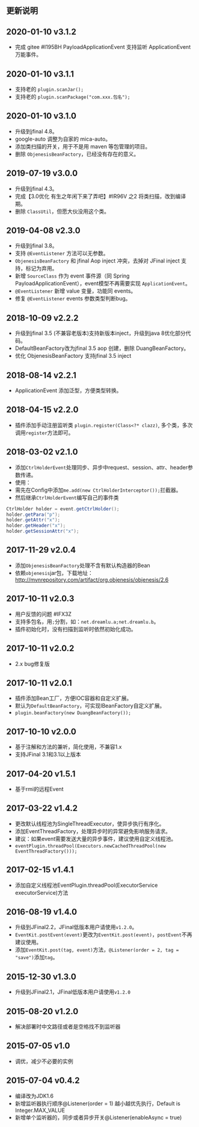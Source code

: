 ## 更新说明
## 2020-01-10 v3.1.2
* 完成 gitee #I195BH PayloadApplicationEvent 支持监听 ApplicationEvent 万能事件。

## 2020-01-10 v3.1.1
* 支持老的 `plugin.scanJar();`
* 支持老的 `plugin.scanPackage("com.xxx.包名");`

## 2020-01-10 v3.1.0
* 升级到jfinal 4.8。
* google-auto 调整为自家的 mica-auto。
* 添加类扫描的开关，用于不是用 maven 等包管理的项目。
* 删除 `ObjenesisBeanFactory`，已经没有存在的意义。

## 2019-07-19 v3.0.0
* 升级到jfinal 4.3。
* 完成【3.0优化 有生之年闲下来了弄吧】#IR96V 之2 将类扫描，改到编译期。
* 删除 `ClassUtil`，但愿大伙没用这个类。

## 2019-04-08 v2.3.0
* 升级到jfinal 3.8。
* 支持 `@EventListener` 方法可以无参数。
* `ObjenesisBeanFactory` 和 jfinal Aop inject 冲突，去掉对 JFinal inject 支持，标记为弃用。
* 新增 `SourceClass` 作为 event 事件源（同 Spring PayloadApplicationEvent），event模型不再需要实现 `ApplicationEvent`。
* `@EventListener` 新增 value 变量，功能同 events。
* 修复 `@EventListener` events 参数类型判断bug。

## 2018-10-09 v2.2.2
* 升级到jfinal 3.5 (不兼容老版本)支持新版本inject，升级到java 8优化部分代码。
* DefaultBeanFactory改为jfinal 3.5 aop 创建，删除 DuangBeanFactory。
* 优化 ObjenesisBeanFactory 支持jfinal 3.5 inject

## 2018-08-14 v2.2.1
* ApplicationEvent 添加泛型，方便类型转换。

## 2018-04-15 v2.2.0
* 插件添加手动注册监听类 `plugin.register(Class<?* clazz)`, 多个类，多次调用`register`方法即可。

## 2018-03-02 v2.1.0
* 添加`CtrlHolderEvent`处理同步、异步中request、session、attr、header参数传递。
* 使用：
* 需先在Config中添加`me.add(new CtrlHolderInterceptor());`拦截器。
* 然后继承`CtrlHolderEvent`编写自己的事件类
```java
CtrlHolder holder = event.getCtrlHolder();
holder.getPara("p");
holder.getAttr("x");
holder.getHeader("x");
holder.getSessionAttr("x");
```

## 2017-11-29 v2.0.4
* 添加`ObjenesisBeanFactory`处理不含有默认构造器的Bean
* 依赖`objenesis`jar包，下载地址：http://mvnrepository.com/artifact/org.objenesis/objenesis/2.6

## 2017-10-11 v2.0.3
* 用户反馈的问题 #IFX3Z
* 支持多包名，用`;`分割，如：`net.dreamlu.a;net.dreamlu.b`。
* 插件初始化时，没有扫描到监听时依然初始化成功。

## 2017-10-11 v2.0.2
* 2.x bug修复版

## 2017-10-11 v2.0.1
* 插件添加Bean工厂，方便IOC容器和自定义扩展。
* 默认为`DefaultBeanFactory`，可实现IBeanFactory自定义扩展。
* `plugin.beanFactory(new DuangBeanFactory());`

## 2017-10-10 v2.0.0
* 基于注解和方法的兼听，简化使用，不兼容1.x
* 支持JFinal 3.1和3.1以上版本

## 2017-04-20 v1.5.1
* 基于rmi的远程Event

## 2017-03-22 v1.4.2
* 更改默认线程池为SingleThreadExecutor，使异步执行有序化。
* 添加EventThreadFactory，处理异步时的异常避免影响服务请求。
* 建议：如果event需要发送大量的异步事件，建议使用自定义线程池。
* `eventPlugin.threadPool(Executors.newCachedThreadPool(new EventThreadFactory()));`

## 2017-02-15 v1.4.1
* 添加自定义线程池EventPlugin.threadPool(ExecutorService executorService)方法

## 2016-08-19 v1.4.0
* 升级到JFinal2.2，JFinal低版本用户请使用`v1.2.0`。
* `EventKit.postEvent(event)`更改为`EventKit.post(event)`，`postEvent`不再建议使用。
* 添加`EventKit.post(tag, event)`方法，`@Listener(order = 2, tag = "save")`添加`tag`。

## 2015-12-30 v1.3.0
* 升级到JFinal2.1，JFinal低版本用户请使用`v1.2.0`

## 2015-08-20 v1.2.0
* 解决部署时中文路径或者是空格找不到监听器

## 2015-07-05 v1.0
* 调优，减少不必要的实例

## 2015-07-04 v0.4.2
* 编译改为JDK1.6
* 新增监听器执行顺序@Listener(order = 1) 越小越优先执行，Default is Integer.MAX_VALUE
* 新增单个监听器的，同步或者异步开关@Listener(enableAsync = true)